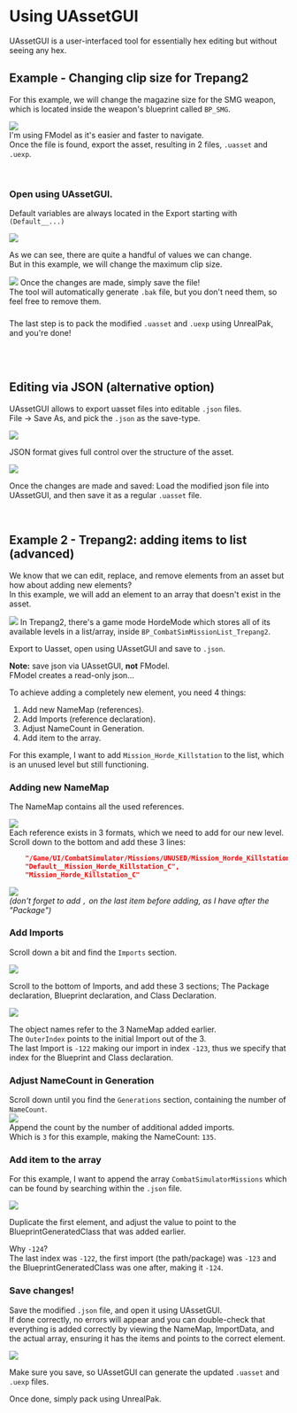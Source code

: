 # Using UAssetGUI
UAssetGUI is a user-interfaced tool for essentially hex editing but without seeing any hex.

## Example - Changing clip size for Trepang2
For this example, we will change the magazine size for the SMG weapon, which is located inside the weapon's blueprint called `BP_SMG`.

![](/Media/fmodel_trepang_smg1.png)
<br>
I'm using FModel as it's easier and faster to navigate.<br>
Once the file is found, export the asset, resulting in 2 files, `.uasset` and `.uexp`.

<br>

### Open using UAssetGUI.
Default variables are always located in the Export starting with 
`(Default__...)`

![](/Media/umodel_trepang_smg1.png)

As we can see, there are quite a handful of values we can change.<br>
But in this example, we will change the maximum clip size.

![](/Media/umodel_trepang_smg2.png)
Once the changes are made, simply save the file! <br>
The tool will automatically generate `.bak` file, but you don't need them, so feel free to remove them.

### 
The last step is to pack the modified `.uasset` and `.uexp` using UnrealPak, and you're done!




<br><br>

## Editing via JSON (alternative option)
UAssetGUI allows to export uasset files into editable `.json` files.<br>
File -> Save As, and pick the `.json` as the save-type.

![](/Media/umodel_trepang_smg3.png)

JSON format gives full control over the structure of the asset.

![](/Media/umodel_trepang_smg4.png)


Once the changes are made and saved:
Load the modified json file into UAssetGUI, and then save it as a regular `.uasset` file.

<br>


## Example 2 - Trepang2: adding items to list (advanced)
We know that we can edit, replace, and remove elements from an asset but how about adding new elements?<br>
In this example, we will add an element to an array that doesn't exist in the asset. <br>

![](/Media/fmodel_trepang_mission1.png)
In Trepang2, there's a game mode HordeMode which stores all of its available levels in a list/array, inside `BP_CombatSimMissionList_Trepang2`.

Export to Uasset, open using UAssetGUI and save to `.json`. <br>


**Note:** save json via UAssetGUI, **not** FModel.<br> FModel creates a read-only json...


To achieve adding a completely new element, you need 4 things: <br>
1. Add new NameMap (references).<br>
2. Add Imports (reference declaration).<br>
3. Adjust NameCount in Generation.<br>
4. Add item to the array.<br>



For this example, I want to add `Mission_Horde_Killstation` to the list, which is an unused level but still functioning.

### Adding new NameMap
The NameMap contains all the used references.

![](/Media/json_trepang_mission1.png)<br>
Each reference exists in 3 formats, which we need to add for our new level.<br>
Scroll down to the bottom and add these 3 lines:<br>
```json
    "/Game/UI/CombatSimulator/Missions/UNUSED/Mission_Horde_Killstation",
    "Default__Mission_Horde_Killstation_C",
    "Mission_Horde_Killstation_C"
```

![](/Media/json_trepang_mission2.png)<br>
_(don't forget to add `,` on the last item before adding, as I have after the "Package")_


### Add Imports
Scroll down a bit and find the `Imports` section.

![](/Media/json_trepang_mission3.png)

Scroll to the bottom of Imports, and add these 3 sections;
The Package declaration, Blueprint declaration, and Class Declaration.

![](/Media/json_trepang_mission4.png)

The object names refer to the 3 NameMap added earlier.<br>
The `OuterIndex` points to the initial Import out of the 3. <br>
The last Import is `-122` making our import in index `-123`, thus we specify that index for the Blueprint and Class declaration.
<br>

### Adjust NameCount in Generation
Scroll down until you find the `Generations` section, containing the number of `NameCount`.
<br>![](/Media/json_trepang_mission5.png)<br>
Append the count by the number of additional added imports.<br>
Which is `3` for this example, making the NameCount: `135`.


### Add item to the array
For this example, I want to append the array `CombatSimulatorMissions` which can be found by searching within the `.json` file. <br>

![](/Media/json_trepang_mission6.png)

Duplicate the first element, and adjust the value to point to the BlueprintGeneratedClass that was added earlier.

Why `-124`?<br>
The last index was `-122`, the first import (the path/package) was `-123` and the BlueprintGeneratedClass was one after, making it `-124`.

### Save changes!
Save the modified `.json` file, and open it using UAssetGUI.<br>
If done correctly, no errors will appear and you can double-check that everything is added correctly by viewing the NameMap, ImportData, and the actual array, ensuring it has the items and points to the correct element.

![](/Media/json_trepang_mission7.png)

Make sure you save, so UAssetGUI can generate the updated `.uasset` and `.uexp` files.

Once done, simply pack using UnrealPak.